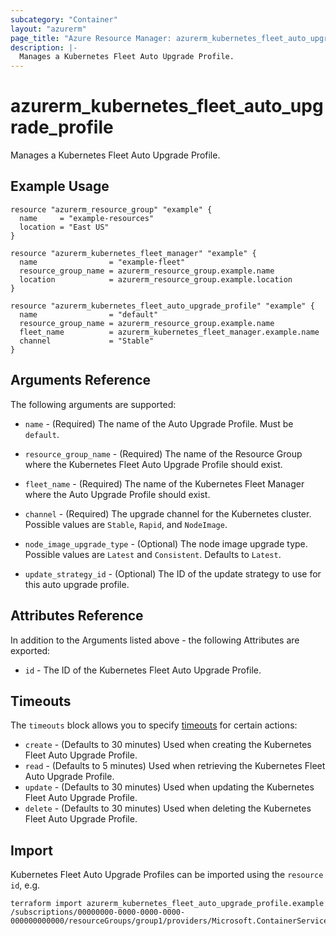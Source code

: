 ```yaml
---
subcategory: "Container"
layout: "azurerm"
page_title: "Azure Resource Manager: azurerm_kubernetes_fleet_auto_upgrade_profile"
description: |-
  Manages a Kubernetes Fleet Auto Upgrade Profile.
---
```


# azurerm_kubernetes_fleet_auto_upgrade_profile

Manages a Kubernetes Fleet Auto Upgrade Profile.

## Example Usage

```hcl
resource "azurerm_resource_group" "example" {
  name     = "example-resources"
  location = "East US"
}

resource "azurerm_kubernetes_fleet_manager" "example" {
  name                = "example-fleet"
  resource_group_name = azurerm_resource_group.example.name
  location            = azurerm_resource_group.example.location
}

resource "azurerm_kubernetes_fleet_auto_upgrade_profile" "example" {
  name                = "default"
  resource_group_name = azurerm_resource_group.example.name
  fleet_name          = azurerm_kubernetes_fleet_manager.example.name
  channel             = "Stable"
}
```

## Arguments Reference

The following arguments are supported:

* `name` - (Required) The name of the Auto Upgrade Profile. Must be `default`.

* `resource_group_name` - (Required) The name of the Resource Group where the Kubernetes Fleet Auto Upgrade Profile should exist.

* `fleet_name` - (Required) The name of the Kubernetes Fleet Manager where the Auto Upgrade Profile should exist.

* `channel` - (Required) The upgrade channel for the Kubernetes cluster. Possible values are `Stable`, `Rapid`, and `NodeImage`.

* `node_image_upgrade_type` - (Optional) The node image upgrade type. Possible values are `Latest` and `Consistent`. Defaults to `Latest`.

* `update_strategy_id` - (Optional) The ID of the update strategy to use for this auto upgrade profile.

## Attributes Reference

In addition to the Arguments listed above - the following Attributes are exported:

* `id` - The ID of the Kubernetes Fleet Auto Upgrade Profile.

## Timeouts

The `timeouts` block allows you to specify [timeouts](https://www.terraform.io/language/resources/syntax#operation-timeouts) for certain actions:

* `create` - (Defaults to 30 minutes) Used when creating the Kubernetes Fleet Auto Upgrade Profile.
* `read` - (Defaults to 5 minutes) Used when retrieving the Kubernetes Fleet Auto Upgrade Profile.
* `update` - (Defaults to 30 minutes) Used when updating the Kubernetes Fleet Auto Upgrade Profile.
* `delete` - (Defaults to 30 minutes) Used when deleting the Kubernetes Fleet Auto Upgrade Profile.

## Import

Kubernetes Fleet Auto Upgrade Profiles can be imported using the `resource id`, e.g.

```shell
terraform import azurerm_kubernetes_fleet_auto_upgrade_profile.example /subscriptions/00000000-0000-0000-0000-000000000000/resourceGroups/group1/providers/Microsoft.ContainerService/fleets/fleet1/autoUpgradeProfiles/default
``` 
